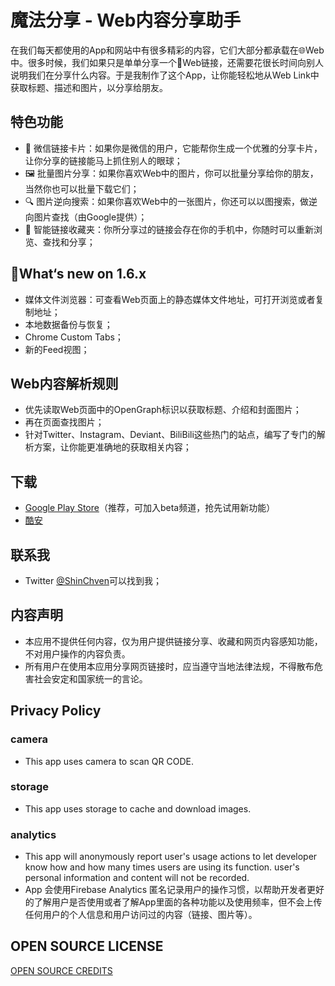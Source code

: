 # 魔法分享 - Web内容分享助手

在我们每天都使用的App和网站中有很多精彩的内容，它们大部分都承载在🌐Web中。很多时候，我们如果只是单单分享一个🔗Web链接，还需要花很长时间向别人说明我们在分享什么内容。于是我制作了这个App，让你能轻松地从Web Link中获取标题、描述和图片，以分享给朋友。

## 特色功能

- 💬 微信链接卡片：如果你是微信的用户，它能帮你生成一个优雅的分享卡片，让你分享的链接能马上抓住别人的眼球；
- 🖼️ 批量图片分享：如果你喜欢Web中的图片，你可以批量分享给你的朋友，当然你也可以批量下载它们；
- 🔍 图片逆向搜索：如果你喜欢Web中的一张图片，你还可以以图搜索，做逆向图片查找（由Google提供）；
- 📇 智能链接收藏夹：你所分享过的链接会存在你的手机中，你随时可以重新浏览、查找和分享；

## 🔄What‘s new on 1.6.x

- 媒体文件浏览器：可查看Web页面上的静态媒体文件地址，可打开浏览或者复制地址；
- 本地数据备份与恢复；
- Chrome Custom Tabs；
- 新的Feed视图；

## Web内容解析规则

- 优先读取Web页面中的OpenGraph标识以获取标题、介绍和封面图片；
- 再在页面查找图片；
- 针对Twitter、Instagram、Deviant、BiliBili这些热门的站点，编写了专门的解析方案，让你能更准确地的获取相关内容；

## 下载

- [Google Play Store](https://play.google.com/store/apps/details?id=net.atlassc.shinchven.sharemoments)（推荐，可加入beta频道，抢先试用新功能）
- [酷安](https://www.coolapk.com/apk/net.atlassc.shinchven.sharemoments)

## 联系我

- Twitter [@ShinChven](https://twitter.com/ShinChven)可以找到我；

## 内容声明

- 本应用不提供任何内容，仅为用户提供链接分享、收藏和网页内容感知功能，不对用户操作的内容负责。
- 所有用户在使用本应用分享网页链接时，应当遵守当地法律法规，不得散布危害社会安定和国家统一的言论。

## Privacy Policy

### camera

- This app uses camera to scan QR CODE.

### storage

- This app uses storage to cache and download images.

### analytics

- This app will anonymously report user's usage actions to let developer know how and how many times users are using its function. user's personal information and content will not be recorded.
- App 会使用Firebase Analytics 匿名记录用户的操作习惯，以帮助开发者更好的了解用户是否使用或者了解App里面的各种功能以及使用频率，但不会上传任何用户的个人信息和用户访问过的内容（链接、图片等）。


## OPEN SOURCE LICENSE

[OPEN SOURCE CREDITS](OpenSourceCredits.md)
